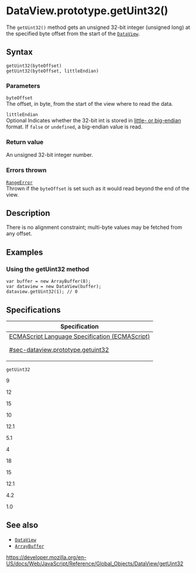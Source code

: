 # DataView.prototype.getUint32()

The `getUint32()` method gets an unsigned 32-bit integer (unsigned long) at the specified byte offset from the start of the [`DataView`](../dataview).

## Syntax

    getUint32(byteOffset)
    getUint32(byteOffset, littleEndian)

### Parameters

`byteOffset`  
The offset, in byte, from the start of the view where to read the data.

`littleEndian`  
<span class="badge inline optional">Optional</span> Indicates whether the 32-bit int is stored in [little- or big-endian](https://developer.mozilla.org/en-US/docs/Glossary/Endianness) format. If `false` or `undefined`, a big-endian value is read.

### Return value

An unsigned 32-bit integer number.

### Errors thrown

[`RangeError`](../rangeerror)  
Thrown if the `byteOffset` is set such as it would read beyond the end of the view.

## Description

There is no alignment constraint; multi-byte values may be fetched from any offset.

## Examples

### Using the getUint32 method

    var buffer = new ArrayBuffer(8);
    var dataview = new DataView(buffer);
    dataview.getUint32(1); // 0

## Specifications

<table>
<thead>
<tr class="header">
<th>Specification</th>
</tr>
</thead>
<tbody>
<tr class="odd">
<td>
<a href="https://tc39.es/ecma262/#sec-dataview.prototype.getuint32">ECMAScript Language Specification (ECMAScript) 
<br/>

<span class="small">#sec-dataview.prototype.getuint32</span>
</a>
</td>
</tr>
</tbody>
</table>

`getUint32`

9

12

15

10

12.1

5.1

4

18

15

12.1

4.2

1.0

## See also

-   [`DataView`](../dataview)
-   [`ArrayBuffer`](../arraybuffer)

<a href="https://developer.mozilla.org/en-US/docs/Web/JavaScript/Reference/Global_Objects/DataView/getUint32" class="_attribution-link">https://developer.mozilla.org/en-US/docs/Web/JavaScript/Reference/Global_Objects/DataView/getUint32</a>
